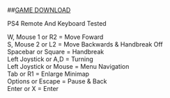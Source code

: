 ##[GAME DOWNLOAD](https://drive.google.com/file/d/1X4GyNUDzcTM7Mv8gm9kK97855Q4mmN-b/view?usp=sharing)

PS4 Remote And Keyboard Tested

W, Mouse 1 or R2 = Move Foward <br>
S, Mouse 2 or L2 = Move Backwards & Handbreak Off <br>
Spacebar or Square = Handbreak <br>
Left Joystick or A,D = Turning <br>
Left Joystick or Mouse = Menu Navigation <br>
Tab or R1 = Enlarge Minimap <br>
Options or Escape = Pause & Back <br>
Enter or X = Enter <br>
